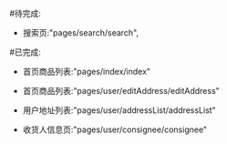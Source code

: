 #待完成:
 - 搜索页:"pages/search/search",

#已完成:
 - 首页商品列表:"pages/index/index"

 - 首页商品列表:"pages/user/editAddress/editAddress"
 - 用户地址列表:"pages/user/addressList/addressList"
 - 收货人信息页:"pages/user/consignee/consignee"
